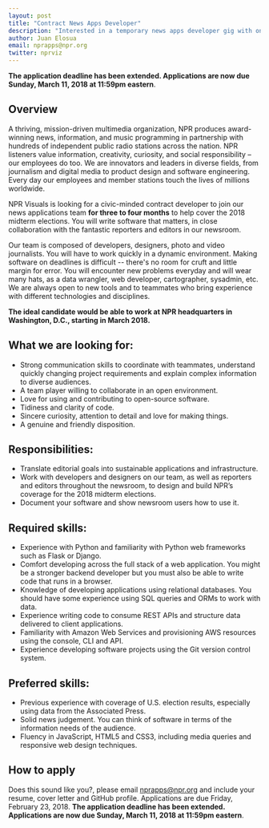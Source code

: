 ```yaml
---
layout: post
title: "Contract News Apps Developer"
description: "Interested in a temporary news apps developer gig with one of the best teams in the industry? We're looking for you."
author: Juan Elosua
email: nprapps@npr.org
twitter: nprviz
---
```


**The application deadline has been extended. Applications are now due Sunday, March 11, 2018 at 11:59pm eastern**.

## Overview

A thriving, mission-driven multimedia organization, NPR produces award-winning news, information, and music programming in partnership with hundreds of independent public radio stations across the nation. NPR listeners value information, creativity, curiosity, and social responsibility – our employees do too. We are innovators and leaders in diverse fields, from journalism and digital media to product design and software engineering. Every day our employees and member stations touch the lives of millions worldwide.

NPR Visuals is looking for a civic-minded contract developer to join our news applications team **for three to four months** to help cover the 2018 midterm elections. You will write software that matters, in close collaboration with the fantastic reporters and editors in our newsroom.

Our team is composed of developers, designers, photo and video journalists. You will have to work quickly in a dynamic environment. Making software on deadlines is difficult -- there's no room for cruft and little margin for error. You will encounter new problems everyday and will wear many hats, as a data wrangler, web developer, cartographer, sysadmin, etc. We are always open to new tools and to teammates who bring experience with different technologies and disciplines.

**The ideal candidate would be able to work at NPR headquarters in Washington, D.C., starting in March 2018.**

## What we are looking for:

* Strong communication skills to coordinate with teammates, understand quickly changing project requirements and explain complex information to diverse audiences.
* A team player willing to collaborate in an open environment.
* Love for using and contributing to open-source software.
* Tidiness and clarity of code.
* Sincere curiosity, attention to detail and love for making things.
* A genuine and friendly disposition.

## Responsibilities:

* Translate editorial goals into sustainable applications and infrastructure.
* Work with developers and designers on our team, as well as reporters and editors throughout the newsroom, to design and build NPR’s coverage for the 2018 midterm elections.
* Document your software and show newsroom users how to use it.

## Required skills:

* Experience with Python and familiarity with Python web frameworks such as Flask or Django.
* Comfort developing across the full stack of a web application. You might be a stronger backend developer but you must also be able to write code that runs in a browser.
* Knowledge of developing applications using relational databases. You should have some experience using SQL queries and ORMs to work with data.
* Experience writing code to consume REST APIs and structure data delivered to client applications.
* Familiarity with Amazon Web Services and provisioning AWS resources using the console, CLI and API.
* Experience developing software projects using the Git version control system.

## Preferred skills:

* Previous experience with coverage of U.S. election results, especially using data from the Associated Press.
* Solid news judgement. You can think of software in terms of the information needs of the audience.
* Fluency in JavaScript, HTML5 and CSS3, including media queries and responsive web design techniques.

## How to apply

Does this sound like you?, please email [nprapps@npr.org](mailto:nprapps@npr.org) and include your resume, cover letter and GitHub profile. Applications are due Friday, February 23, 2018. **The application deadline has been extended. Applications are now due Sunday, March 11, 2018 at 11:59pm eastern**.
